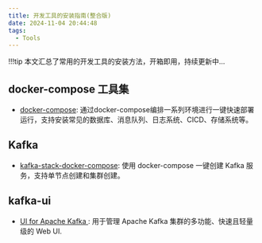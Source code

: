 ```yaml
---
title: 开发工具的安装指南(整合版)
date: 2024-11-04 20:44:48
tags:
  - Tools
---
```


!!!tip 
    本文汇总了常用的开发工具的安装方法，开箱即用，持续更新中...

## docker-compose 工具集
- [docker-compose](https://github.com/zhengqingya/docker-compose): 通过docker-compose编排一系列环境进行一键快速部署运行，支持安装常见的数据库、消息队列、日志系统、CICD、存储系统等。

## Kafka
- [kafka-stack-docker-compose](https://github.com/conduktor/kafka-stack-docker-compose): 使用 docker-compose 一键创建 Kafka 服务，支持单节点创建和集群创建。

## kafka-ui
- [UI for Apache Kafka ](https://github.com/provectus/kafka-ui): 用于管理 Apache Kafka 集群的多功能、快速且轻量级的 Web UI.
